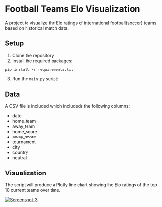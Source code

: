 # Football Teams Elo Visualization
A project to visualize the Elo ratings of international football(soccer) teams based on historical match data.

## Setup

1. Clone the repository.
2. Install the required packages:

```
pip install -r requirements.txt
```


3. Run the `main.py` script:


## Data

A CSV file is included which includeds the following columns:
- date
- home_team
- away_team
- home_score
- away_score
- tournament
- city
- country
- neutral

## Visualization

The script will produce a Plotly line chart showing the Elo ratings of the top 10 current teams over time.

<a href="https://ibb.co/KhTpHGJ"><img src="https://i.ibb.co/kBNsFyt/Screenshot-3.png" alt="Screenshot-3" border="0"></a>
